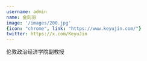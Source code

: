 ```yaml
---
username: admin
name: 金刻羽
image: '/images/200.jpg'
{icon: "chrome", link: "https://www.keyujin.com/"}
twitter: https://x.com/KeyuJin
---
```

伦敦政治经济学院副教授
